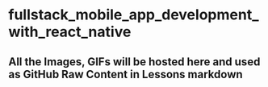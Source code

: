 ﻿# fullstack_mobile_app_development_with_react_native

## All the Images, GIFs will be hosted here and used as GitHub Raw Content in Lessons markdown
